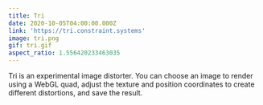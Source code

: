 ```yaml
---
title: Tri
date: 2020-10-05T04:00:00.000Z
link: 'https://tri.constraint.systems'
image: tri.png
gif: tri.gif
aspect_ratio: 1.556420233463035
---
```


Tri is an experimental image distorter. You can choose an image to render using a WebGL quad, adjust the texture and position coordinates to create different distortions, and save the result.
